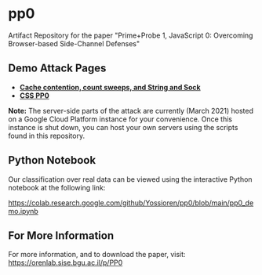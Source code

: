 # pp0
Artifact Repository for the paper "Prime+Probe 1, JavaScript 0: Overcoming Browser-based Side-Channel Defenses"

## Demo Attack Pages

* [**Cache contention, count sweeps, and String and Sock**](https://orenlab.sise.bgu.ac.il/pp0/pp0.html) 
* [**CSS PP0**](https://orenlab.sise.bgu.ac.il/pp0/css-pp0.html) 

**Note:** The server-side parts of the attack are currently (March 2021) hosted on a Google Cloud Platform instance for your convenience. Once this instance is shut down, you can host your own servers using the scripts found in this repository. 
## Python Notebook

Our classification over real data can be viewed using the interactive Python notebook at the following link:

https://colab.research.google.com/github/Yossioren/pp0/blob/main/pp0_demo.ipynb

## For More Information

For more information, and to download the paper, visit: https://orenlab.sise.bgu.ac.il/p/PP0
